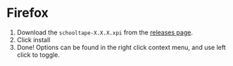 # Firefox

1. Download the `schooltape-X.X.X.xpi` from the [releases page](https://github.com/schooltape/schooltape/releases/latest).
2. Click install
3. Done! Options can be found in the right click context menu, and use left click to toggle.
